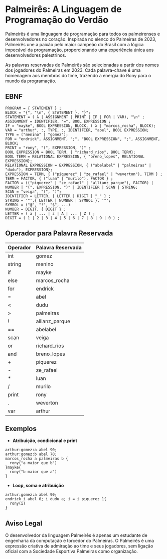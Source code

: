 # Palmeirês: A Linguagem de Programação do Verdão

Palmeirês é uma linguagem de programação para todos os palmeirenses e desenvolvedores no coração. Inspirada no elenco do Palmeiras de 2023, Palmeirês une a paixão pelo maior campeão do Brasil com a lógica impecável da programação, proporcionando uma experiência única aos desenvolvedores palestrinos.

As palavras reservadas de Palmeirês são selecionadas a partir dos nomes dos jogadores do Palmeiras em 2023. Cada palavra-chave é uma homenagem aos membros do time, trazendo a energia do Rony para o mundo da programação.

## EBNF

```
PROGRAM = { STATEMENT } ;
BLOCK = "{", "\n", { STATEMENT }, "}";
STATEMENT = ( λ | ASSIGNMENT | PRINT | IF | FOR | VAR), "\n" ;
ASSIGNMENT = IDENTIFIER, "=", BOOL EXPRESSION ;
IF = "mayke", BOOL EXPRESSION, BLOCK, ( λ | "marcos_rocha", BLOCK); 
VAR = "arthur", :, TYPE, :, IDENTIFIER, "abel", BOOL EXPRESSION;
TYPE = ("menino" | "gomez");
FOR = "endrick", ASSIGNMENT, ";", "BOOL EXPRESSION", ";", ASSIGNMENT, BLOCK;
PRINT = "rony", "(", EXPRESSION, ")" ;
BOOL EXPRESSION = BOOL TERM, { "richard_rios", BOOL TERM};
BOOL TERM = RELATIONAL EXPRESSION, { "breno_lopes", RELATIONAL EXPRESSION};
RELATIONAL EXPRESSION = EXPRESSION, { ("abelabel" | "palmeiras" | "dudu"), EXPRESSION};
EXPRESSION = TERM, { ("piquerez" | "ze_rafael" | "weverton"), TERM } ;
TERM = FACTOR, { ("luan" | "murilo"), FACTOR } ;
FACTOR = (("piquerez" | "ze_rafael" | "allianz_parque"), FACTOR) | NUMBER | "(", EXPRESSION, ")" | IDENTIFIER | SCAN | STRING;
SCAN = "veiga", "(", ")";
IDENTIFIER = LETTER, { LETTER | DIGIT | "_" } ;
STRING = '"',{ LETTER | NUMBER | SYMBOL }, '"';
SYMBOL = ("@", "!", "$", ...)
NUMBER = DIGIT, { DIGIT } ;
LETTER = ( a | ... | z | A | ... | Z ) ;
DIGIT = ( 1 | 2 | 3 | 4 | 5 | 6 | 7 | 8 | 9 | 0 ) ;
```

## Operador para Palavra Reservada
| Operador  | Palavra Reservada    |
|-----------|----------------------|
| int       | gomez                |
| string    | menino               |
| if        | mayke                |
| else      | marcos_rocha         |
| for       | endrick              |
| =         | abel                 |
| <         | dudu                 |
| >         | palmeiras            |
| !         | allianz_parque       |
| ==        | abelabel             |
| scan      | veiga                |
| or        | richard_rios         |
| and       | breno_lopes          |
| +         | piquerez             |
| -         | ze_rafael            |
| *         | luan                 |
| /         | murilo               |
| print     | rony                 |
| .         | weverton             |
| var       | arthur               |


## Exemplos
- **Atribuição, condicional e print**
```
arthur:gomez:a abel 90;
arthur:gomez:b abel 70;
marcos_rocha a palmeiras b {
  rony("a maior que b")
}mayke{
  rony("b maior que a")
}
```

- **Loop, soma e atribuição**
```
arthur:gomez:a abel 90;
endrick i abel 0; i dudu a; i = i piquerez 1{
  rony(i)
}
```

## Aviso Legal
O desenvolvedor da linguagem Palmeirês é apenas um estudante de engenharia da computação e torcedor do Palmeiras. O Palmeirês é uma expressão criativa de admiração ao time e seus jogadores, sem ligação oficial com a Sociedade Esportiva Palmeiras como organização.
